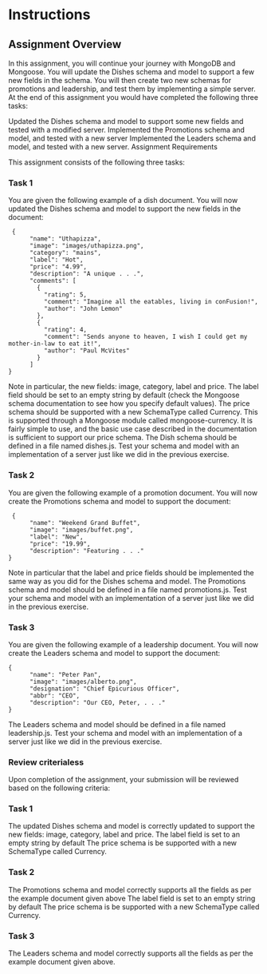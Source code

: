 # Instructions

## Assignment Overview

In this assignment, you will continue your journey with MongoDB and Mongoose. You will update the Dishes schema and model to support a few new fields in the schema. You will then create two new schemas for promotions and leadership, and test them by implementing a simple server. At the end of this assignment you would have completed the following three tasks:

Updated the Dishes schema and model to support some new fields and tested with a modified server.
Implemented the Promotions schema and model, and tested with a new server
Implemented the Leaders schema and model, and tested with a new server.
Assignment Requirements

This assignment consists of the following three tasks:

### Task 1

You are given the following example of a dish document. You will now updated the Dishes schema and model to support the new fields in the document:
```
 {
      "name": "Uthapizza",
      "image": "images/uthapizza.png",
      "category": "mains",
      "label": "Hot",
      "price": "4.99",
      "description": "A unique . . .",
      "comments": [
        {
          "rating": 5,
          "comment": "Imagine all the eatables, living in conFusion!",
          "author": "John Lemon"
        },
        {
          "rating": 4,
          "comment": "Sends anyone to heaven, I wish I could get my mother-in-law to eat it!",
          "author": "Paul McVites"
        }
      ]
}
```
Note in particular, the new fields: image, category, label and price. The label field should be set to an empty string by default (check the Mongoose schema documentation to see how you specify default values). The price schema should be supported with a new SchemaType called Currency. This is supported through a Mongoose module called mongoose-currency. It is fairly simple to use, and the basic use case described in the documentation is sufficient to support our price schema. The Dish schema should be defined in a file named dishes.js. Test your schema and model with an implementation of a server just like we did in the previous exercise.

### Task 2

You are given the following example of a promotion document. You will now create the Promotions schema and model to support the document:
```
 {
      "name": "Weekend Grand Buffet",
      "image": "images/buffet.png",
      "label": "New",
      "price": "19.99",
      "description": "Featuring . . ."
}
```
Note in particular that the label and price fields should be implemented the same way as you did for the Dishes schema and model. The Promotions schema and model should be defined in a file named promotions.js. Test your schema and model with an implementation of a server just like we did in the previous exercise.

### Task 3

You are given the following example of a leadership document. You will now create the Leaders schema and model to support the document:
```
{
      "name": "Peter Pan",
      "image": "images/alberto.png",
      "designation": "Chief Epicurious Officer",
      "abbr": "CEO",
      "description": "Our CEO, Peter, . . ."
}
```
The Leaders schema and model should be defined in a file named leadership.js. Test your schema and model with an implementation of a server just like we did in the previous exercise.

### Review criterialess

Upon completion of the assignment, your submission will be reviewed based on the following criteria:

### Task 1

The updated Dishes schema and model is correctly updated to support the new fields: image, category, label and price.
The label field is set to an empty string by default
The price schema is be supported with a new SchemaType called Currency.

### Task 2

The Promotions schema and model correctly supports all the fields as per the example document given above
The label field is set to an empty string by default
The price schema is be supported with a new SchemaType called Currency.

### Task 3

The Leaders schema and model correctly supports all the fields as per the example document given above.

